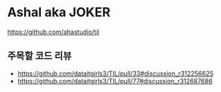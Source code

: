 # Ashal aka JOKER

<https://github.com/ahastudio/til>

## 주목할 코드 리뷰

- <https://github.com/dataitgirls3/TIL/pull/33#discussion_r312256625>
- <https://github.com/dataitgirls3/TIL/pull/77#discussion_r312687686>
